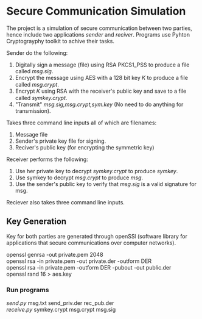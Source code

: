 # Secure Communication Simulation

The project is a simulation of secure communication between two parties, hence include two applications *sender* and *reciver*. Programs use Pyhton Cryptograyphy toolkit to achive their tasks.

Sender do the following:

1. Digitally sign a message (file) using RSA PKCS1_PSS to produce a file     called *msg.sig*.
2. Encrypt the message using AES with a 128 bit key  𝐾  to produce a        file called *msg.crypt*.
3. Encrypt  𝐾  using RSA with the receiver's public key and save to a       file called *symkey.crypt*.
4. "Transmit" *msg.sig,msg.crypt,sym.key* (No need to do anything for           transmission).

Takes three command line inputs all of which are filenames:

1. Message file
2. Sender's private key file for signing.
3. Reciver's public key (for encrypting the symmetric key)

Receiver performs the following:

1. Use her private key to decrypt *symkey.crypt* to produce *symkey*.
2. Use symkey to decrypt *msg.crypt* to produce *msg*.
3. Use the sender's public key to verify that *msg.sig* is a valid             signature for msg.

Reciever also takes three command line inputs.

## Key Generation

Key for both parties are generated through openSSl (software library for applications that secure communications over computer networks).

openssl genrsa -out private.pem 2048\
openssl rsa -in private.pem -out private.der -outform DER\
openssl rsa -in private.pem -outform DER -pubout -out public.der\
openssl rand 16 > aes.key

### Run programs

*send.py* msg.txt send_priv.der rec_pub.der\
*receive.py* symkey.crypt msg.crypt msg.sig
